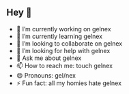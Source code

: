 ## Hey 👋
- 🔭 I’m currently working on gelnex
- 🌱 I’m currently learning gelnex
- 👯 I’m looking to collaborate on gelnex
- 🤔 I’m looking for help with gelnex
- 💬 Ask me about gelnex
- 📫 How to reach me: touch gelnex
- 😄 Pronouns: gel/nex
- ⚡ Fun fact: all my homies hate gelnex

<!--
**Falluck/Falluck** is a ✨ _special_ ✨ repository because its `README.md` (this file) appears on your GitHub profile.

Here are some ideas to get you started:

- 🔭 I’m currently working on ...
- 🌱 I’m currently learning ...
- 👯 I’m looking to collaborate on ...
- 🤔 I’m looking for help with ...
- 💬 Ask me about ...
- 📫 How to reach me: ...
- 😄 Pronouns: ...
- ⚡ Fun fact: ...
-->
